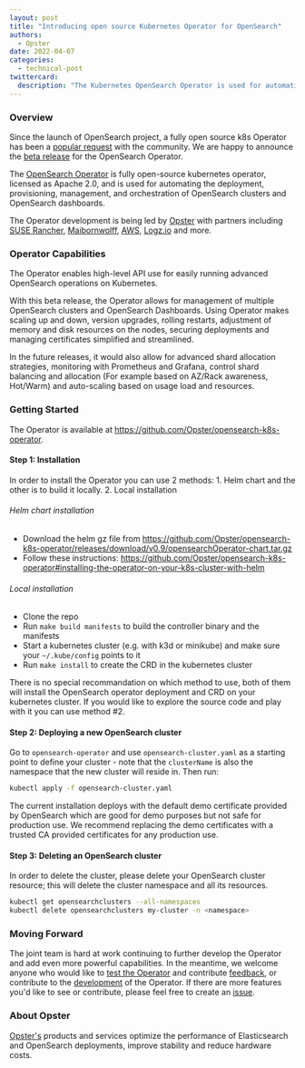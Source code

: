```yaml
---
layout: post
title: "Introducing open source Kubernetes Operator for OpenSearch"
authors:
  - Opster
date: 2022-04-07
categories:
  - technical-post
twittercard:
  description: "The Kubernetes OpenSearch Operator is used for automating the deployment, provisioning, management, and orchestration of OpenSearch clusters and OpenSearch dashboards."
---
```



### Overview

Since the launch of OpenSearch project, a fully open source k8s Operator has been a [popular request](https://discuss.opendistrocommunity.dev/t/kubernetes-operator-support-for-the-fork/5267)  with the community. We are happy to announce the [beta release](https://github.com/Opster/opensearch-k8s-operator/releases/tag/v0.9) for the OpenSearch Operator.

The [OpenSearch Operator](https://github.com/Opster/opensearch-k8s-operator) is fully open-source kubernetes operator, licensed as Apache 2.0, and is used for automating the deployment, provisioning, management, and orchestration of OpenSearch clusters and OpenSearch dashboards.

The Operator development is being led by [Opster](https://opster.com/) with partners including [SUSE Rancher](https://www.suse.com/), [Maibornwolff](https://www.maibornwolff.de/en), [AWS](https://aws.amazon.com/), [Logz.io](https://logz.io/) and more.

### Operator Capabilities

The Operator enables high-level API use for easily running advanced OpenSearch operations on Kubernetes.

With this beta release, the Operator allows for management of multiple OpenSearch clusters and OpenSearch Dashboards. Using Operator makes scaling up and down, version upgrades, rolling restarts, adjustment of memory and disk resources on the nodes, securing deployments and managing certificates simplified and streamlined.

In the future releases, it would also allow for advanced shard allocation strategies, monitoring with Prometheus and Grafana, control shard balancing and allocation (For example based on AZ/Rack awareness, Hot/Warm) and auto-scaling based on usage load and resources.

### Getting Started
The Operator is available at https://github.com/Opster/opensearch-k8s-operator.

#### Step 1: Installation
In order to install the Operator you can use 2 methods:
    1. Helm chart and the other is to build it locally.
    2. Local installation

###### Helm chart installation
- Download the helm gz file from https://github.com/Opster/opensearch-k8s-operator/releases/download/v0.9/opensearchOperator-chart.tar.gz
- Follow these instructions: https://github.com/Opster/opensearch-k8s-operator#installing-the-operator-on-your-k8s-cluster-with-helm

###### Local installation
- Clone the repo
- Run `make build manifests` to build the controller binary and the manifests
- Start a kubernetes cluster (e.g. with k3d or minikube) and make sure your `~/.kube/config` points to it
- Run `make install` to create the CRD in the kubernetes cluster

There is no special recommandation on which method to use, both of them will install the OpenSearch operator deployment and CRD on your kubernetes cluster. If you would like to explore the source code and play with it you can use method #2.

#### Step 2: Deploying a new OpenSearch cluster

Go to `opensearch-operator` and use `opensearch-cluster.yaml` as a starting point to define your cluster - note that the `clusterName` is also the namespace that the new cluster will reside in. Then run:

```bash
kubectl apply -f opensearch-cluster.yaml
```
The current installation deploys with the default demo certificate provided by OpenSearch which are good for demo purposes but not safe for production use. We recommend replacing the demo certificates with a trusted CA provided certificates for any production use.

#### Step 3: Deleting an OpenSearch cluster
In order to delete the cluster, please delete your OpenSearch cluster resource; this will delete the cluster namespace and all its resources.
```bash
kubectl get opensearchclusters --all-namespaces
kubectl delete opensearchclusters my-cluster -n <namespace>
```

### Moving Forward

The joint team is hard at work continuing to further develop the Operator and add even more powerful capabilities. In the meantime, we welcome anyone who would like to [test the Operator](https://github.com/Opster/opensearch-k8s-operator/blob/main/README.md#getting-started) and contribute [feedback](https://github.com/Opster/opensearch-k8s-operator/issues/new), or contribute to the [development](https://github.com/Opster/opensearch-k8s-operator/blob/main/docs/designs/dev-plan.md) of the Operator. If there are more features you'd like to see or contribute, please feel free to create an [issue](https://github.com/Opster/opensearch-k8s-operator/issues/new).

### About Opster
[Opster's](https://opster.com/) products and services optimize the performance of Elasticsearch and OpenSearch deployments, improve stability and reduce hardware costs.
